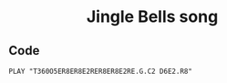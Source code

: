 <h1 align="center">Jingle Bells song</h1>

## Code

```
PLAY "T360O5ER8ER8E2RER8ER8E2RE.G.C2 D6E2.R8"
```
